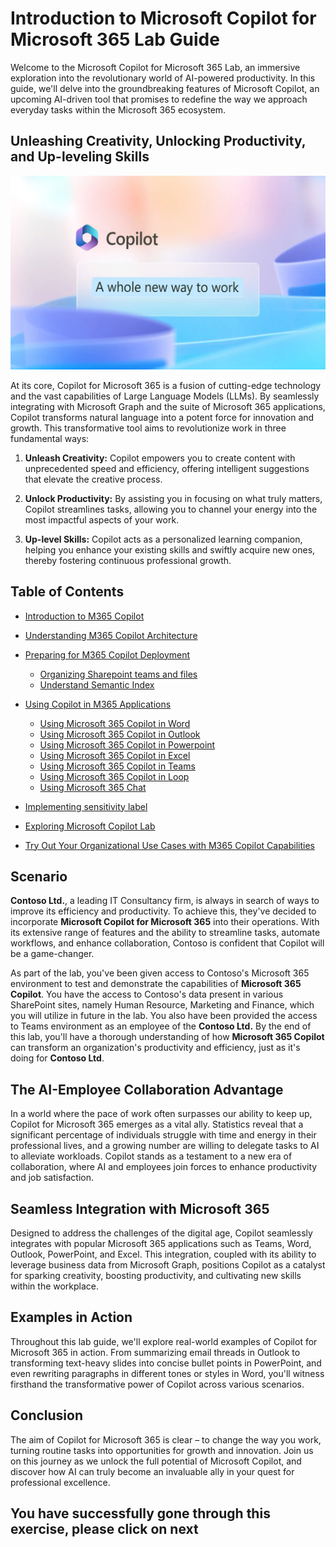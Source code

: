 # Introduction to Microsoft Copilot for Microsoft 365 Lab Guide

Welcome to the Microsoft Copilot for Microsoft 365 Lab, an immersive exploration into the revolutionary world of AI-powered productivity. In this guide, we'll delve into the groundbreaking features of Microsoft Copilot, an upcoming AI-driven tool that promises to redefine the way we approach everyday tasks within the Microsoft 365 ecosystem.

## Unleashing Creativity, Unlocking Productivity, and Up-leveling Skills

![](../labguide/media/intro1.1.png)

At its core, Copilot for Microsoft 365 is a fusion of cutting-edge technology and the vast capabilities of Large Language Models (LLMs). By seamlessly integrating with Microsoft Graph and the suite of Microsoft 365 applications, Copilot transforms natural language into a potent force for innovation and growth. This transformative tool aims to revolutionize work in three fundamental ways:

1. **Unleash Creativity:** Copilot empowers you to create content with unprecedented speed and efficiency, offering intelligent suggestions that elevate the creative process.

2. **Unlock Productivity:** By assisting you in focusing on what truly matters, Copilot streamlines tasks, allowing you to channel your energy into the most impactful aspects of your work.

3. **Up-level Skills:** Copilot acts as a personalized learning companion, helping you enhance your existing skills and swiftly acquire new ones, thereby fostering continuous professional growth.

## Table of Contents

- [Introduction to M365 Copilot](#introduction-to-m365-copilot)
- [Understanding M365 Copilot Architecture](#understanding-m365-copilot-architecture)
- [Preparing for M365 Copilot Deployment](#preparing-for-m365-copilot-deployment)
   - [Organizing Sharepoint teams and files](#organizing-sharepoint-teams-and-files)
   - [Understand Semantic Index](#understand-semantic-index)
- [Using Copilot in M365 Applications](#using-copilot-in-m365-applications)
   - [Using Microsoft 365 Copilot in Word](#using-microsoft-365-copilot-in-word)
   - [Using Microsoft 365 Copilot in Outlook](#using-microsoft-365-copilot-in-outlook)
   - [Using Microsoft 365 Copilot in Powerpoint](#using-microsoft-365-copilot-in-powerpoint)
   - [Using Microsoft 365 Copilot in Excel](#using-microsoft-365-copilot-in-excel)
   - [Using Microsoft 365 Copilot in Teams](#using-microsoft-365-copilot-in-teams)
   - [Using Microsoft 365 Copilot in Loop](#using-microsoft-365-copilot-in-loop)
   - [Using Microsoft 365 Chat](#using-microsoft-365-chat)

- [Implementing sensitivity label](#implementing-sensitivity-label)

- [Exploring Microsoft Copilot Lab](#exploring-microsoft-copilot-lab)
- [Try Out Your Organizational Use Cases with M365 Copilot Capabilities](#try-out-your-organizational-use-cases-with-m365-copilot-capabilities)

## Scenario

**Contoso Ltd.**, a leading IT Consultancy firm, is always in search of ways to improve its efficiency and productivity. To achieve this, they've decided to incorporate **Microsoft Copilot for Microsoft 365** into their operations. With its extensive range of features and the ability to streamline tasks, automate workflows, and enhance collaboration, Contoso is confident that Copilot will be a game-changer.

As part of the lab, you've been given access to Contoso's Microsoft 365 environment to test and demonstrate the capabilities of **Microsoft 365 Copilot**. You have the access to Contoso's data present in various SharePoint sites, namely Human Resource, Marketing and Finance, which you will utilize in future in the lab. You also have been provided the access to Teams environment as an employee of the **Contoso Ltd.** By the end of this lab, you'll have a thorough understanding of how **Microsoft 365 Copilot** can transform an organization's productivity and efficiency, just as it's doing for **Contoso Ltd**.


## The AI-Employee Collaboration Advantage

In a world where the pace of work often surpasses our ability to keep up, Copilot for Microsoft 365 emerges as a vital ally. Statistics reveal that a significant percentage of individuals struggle with time and energy in their professional lives, and a growing number are willing to delegate tasks to AI to alleviate workloads. Copilot stands as a testament to a new era of collaboration, where AI and employees join forces to enhance productivity and job satisfaction.

## Seamless Integration with Microsoft 365

Designed to address the challenges of the digital age, Copilot seamlessly integrates with popular Microsoft 365 applications such as Teams, Word, Outlook, PowerPoint, and Excel. This integration, coupled with its ability to leverage business data from Microsoft Graph, positions Copilot as a catalyst for sparking creativity, boosting productivity, and cultivating new skills within the workplace.

## Examples in Action

Throughout this lab guide, we'll explore real-world examples of Copilot for Microsoft 365 in action. From summarizing email threads in Outlook to transforming text-heavy slides into concise bullet points in PowerPoint, and even rewriting paragraphs in different tones or styles in Word, you'll witness firsthand the transformative power of Copilot across various scenarios.

## Conclusion

The aim of Copilot for Microsoft 365 is clear – to change the way you work, turning routine tasks into opportunities for growth and innovation. Join us on this journey as we unlock the full potential of Microsoft Copilot, and discover how AI can truly become an invaluable ally in your quest for professional excellence. 


## **You have successfully gone through this exercise, please click on next**
